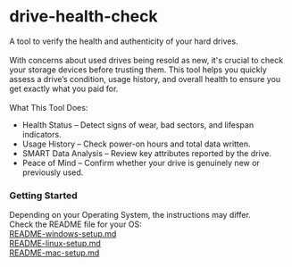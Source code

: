 # drive-health-check
A tool to verify the health and authenticity of your hard drives.
<br/><br/>
With concerns about used drives being resold as new, it's crucial to check your storage devices before trusting them. This tool helps you quickly assess a drive’s condition, usage history, and overall health to ensure you get exactly what you paid for.
<br/><br/>
  What This Tool Does:<br/>
 - Health Status – Detect signs of wear, bad sectors, and lifespan indicators.<br/>
 - Usage History – Check power-on hours and total data written.<br/>
 - SMART Data Analysis – Review key attributes reported by the drive.<br/>
 - Peace of Mind – Confirm whether your drive is genuinely new or previously used.<br/>

<h3>Getting Started</h3>
Depending on your Operating System, the instructions may differ. <br/>
Check the README file for your OS:
<br/>
<a href="https://github.com/45Drives/drive-health-check/blob/main/README-windows-setup.md">README-windows-setup.md</a><br/>
<a href="https://github.com/45Drives/drive-health-check/blob/main/README-linux-setup.md">README-linux-setup.md</a><br/>
<a href="https://github.com/45Drives/drive-health-check/blob/main/README-mac-setup.md">README-mac-setup.md</a><br/>
